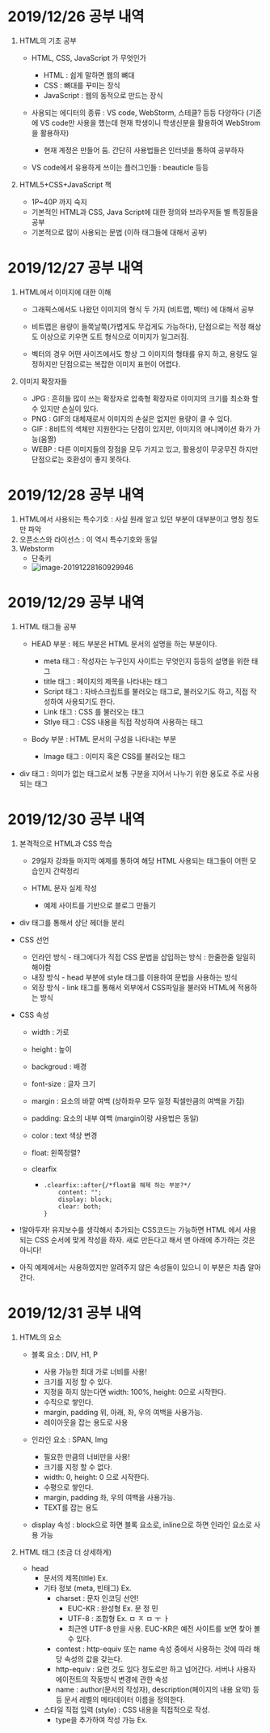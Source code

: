 # **2019/12/26 공부 내역**



1. HTML의 기초 공부

   - HTML, CSS, JavaScript 가 무엇인가

     - HTML : 쉽게 말하면 웹의 뼈대
     - CSS : 뼈대를 꾸미는 장식
     - JavaScript : 웹의 동적으로 만드는 장식

   - 사용되는 에디터의 종류 : VS code, WebStorm, 스테클? 등등 다양하다 (기존에 VS code만 사용을 했는데 현재 학생이니 학생신분을 활용하여 WebStrom을 활용하자)

     - 현재 계정은 만들어 둠. 간단히 사용법들은 인터넷을 통하여 공부하자

   - VS code에서 유용하게 쓰이는 플러그인들 : beauticle 등등

     

2. HTML5+CSS+JavaScript 책

   - 1P~40P 까지 숙지
   - 기본적인 HTML과 CSS, Java Script에 대한 정의와 브라우저들 별 특징들을 공부
   - 기본적으로 많이 사용되는 문법 (이하 태그들에 대해서 공부)



# **2019/12/27 공부 내역**



1. HTML에서 이미지에 대한 이해

   - 그래픽스에서도 나왔던 이미지의 형식 두 가지 (비트맵, 벡터) 에 대해서 공부

   - 비트맵은 용량이 들쭉날쭉(가볍게도 무겁게도 가능하다), 단점으로는 적정 해상도 이상으로 키우면 도트 형식으로 이미지가 일그러짐.

   - 벡터의 경우 어떤 사이즈에서도 항상 그 이미지의 형태를 유지 하고, 용량도 일정하지만 단점으로는 복잡한 이미지 표현이 어렵다.

     

2. 이미지 확장자들
   - JPG : 흔히들 많이 쓰는 확장자로 압축형 확장자로 이미지의 크기를 최소화 할 수 있지만 손실이 있다.
   - PNG : GIF의 대체재로서 이미지의 손실은 없지만 용량이 클 수 있다.
   - GIF : 8비트의 색체만 지원한다는 단점이 있지만, 이미지의 애니메이션 화가 가능(움짤)
   - WEBP : 다른 이미지들의 장점을 모두 가지고 있고, 활용성이 무궁무진 하지만 단점으로는 호환성이 좋지 못하다.



# **2019/12/28 공부 내역**



1. HTML에서 사용되는 특수기호 : 사실 원래 알고 있던 부분이 대부분이고 명칭 정도만 파악
2. 오픈소스와 라이선스 : 이 역시 특수기호와 동일
3. Webstorm
   - 단축키
   - ![image-20191228160929946](C:\Users\Moon\AppData\Roaming\Typora\typora-user-images\image-20191228160929946.png)



# **2019/12/29 공부 내역**

1. HTML 태그들 공부

   - HEAD 부분 : 헤드 부분은  HTML 문서의 설명을 하는 부분이다.
     - meta 태그 : 작성자는 누구인지 사이트는 무엇인지 등등의 설명을 위한 태그
     - title 태그 : 페이지의 제목을 나타내는 태그
     - Script 태그 : 자바스크립트를 불러오는 태그로, 불러오기도 하고, 직접 작성하여 사용되기도 한다.
     - Link 태그 : CSS 를 불러오는 태그
     - Stlye 태그 : CSS 내용을 직접 작성하여 사용하는 태그

   - Body 부분 : HTML 문서의 구성을 나타내는 부분

     - Image 태그 : 이미지 혹은 CSS를 불러오는 태그
- div 태그 : 의미가 없는 태그로서 보통 구분을 지어서 나누기 위한 용도로 주로 사용되는 태그



# **2019/12/30 공부 내역**

1. 본격적으로 HTML과 CSS 학습

   - 29일자 강좌들 마지막 예제를 통하여 해당 HTML 사용되는 태그들이 어떤 모습인지 간략정리
   
   - HTML 문자 실제 작성
     - 예제 사이트를 기반으로 블로그 만들기
  - div 태그를 통해서 상단 헤더들 분리
   
   - CSS 선언
     - 인라인 방식 - 태그에다가 직접 CSS 문법을 삽입하는 방식 : 한줄한줄 일일히 해야함
     - 내장 방식 - head 부분에 style 태그를 이용하여 문법을 사용하는 방식
     - 외장 방식 - link 태그를 통해서 외부에서 CSS파일을 불러와 HTML에 적용하는 방식
   
   - CSS 속성
   
     - width : 가로 
     
     - height : 높이
     
     - backgroud : 배경
     
     - font-size : 글자 크기
     
     - margin : 요소의 바깥 여백 (상하좌우 모두 일정 픽셀만큼의 여백을 가짐)
     
     - padding: 요소의 내부 여백 (margin이랑 사용법은 동일)
     
     - color : text 색상 변경
     
     - float: 왼쪽정렬?
     
     - clearfix
     
       - ```
         .clearfix::after{/*float을 해제 하는 부분?*/
             content: "";
             display: block;
             clear: both;
         }
         ```
     
       
   
   - !알아두자! 유지보수를 생각해서 추가되는 CSS코드는 가능하면 HTML 에서 사용되는 CSS  순서에 맞게 작성을 하자. 새로 만든다고 해서 맨 아래에 추가하는 것은 아니다!
   
   - 아직 예제에서는 사용하였지만 알려주지 않은 속성들이 있으니 이 부분은 차츰 알아간다.



# **2019/12/31 공부 내역**

1. HTML의 요소

   - 블록 요소 : DIV, H1, P
     - 사용 가능한 최대 가로 너비를 사용!
     - 크기를 지정 할 수 있다.
     - 지정을 하지 않는다면 width: 100%, height: 0으로 시작한다.
     - 수직으로 쌓인다.
     - margin, padding 위, 아래, 좌, 우의 여백을 사용가능.
     - 레이아웃을 잡는 용도로 사용
   - 인라인 요소 : SPAN, Img
     - 필요한 만큼의 너비만을 사용!
     - 크기를 지정 할 수 없다.
     - width: 0, height: 0 으로 시작한다.
     - 수평으로 쌓인다.
     - margin, padding 좌, 우의 여백을 사용가능.
     - TEXT를 잡는 용도

   - display 속성 : block으로 하면 블록 요소로, inline으로 하면 인라인 요소로 사용 가능

2. HTML 태그 (조금 더 상세하게)

   - head
     - 문서의 제목(title) 	Ex. <title> 제목 </title>
     - 기타 정보 (meta, 빈태그)     Ex. <meta charset="UTF-8">
       - charset : 문자 인코딩 선언!
         - EUC-KR : 완성형 	Ex. 문 정 민
         - UTF-8 : 조합형        Ex. ㅁ ㅈ ㅁ ㅜ ㅏ
         - 최근엔 UTF-8 만을 사용. EUC-KR은 예전 사이트를 보면 찾아 볼 수 있다.
       - contest : http-equiv 또는 name 속성 중에서 사용하는 것에 따라 해당 속성의 값을 갖는다.
       - http-equiv : 요런 것도 있다 정도로만 하고 넘어간다. 서버나 사용자 에이전트의 작동방식 변경에 관한 속성
       - name : author(문서의 작성자), description(페이지의 내용 요약)  등등 문서 레벨의 메타데이터 이름을 정의한다.
     - 스타일 직접 입력 (style) : CSS 내용을 직접적으로 작성.
       - type을 추가하여 작성 가능 Ex. <style type="text/css"> 물론 HTML5에서는 생략됨.
       - body에서도 동작이 되긴한다. 딱히 문제는 없다! 다만 HTML에서 동작하는 효율이 좋지는 못하다.
     - 스타일 외부에서 가져와서 연결 (link, 빈태그) : 보통 CSS에서 스타일 불러오기    Ex. <link rel="stylesheet" href="./main.css">
       - crossorigin(HTML5에서 추가 된 속성) : 현재로선 몰라도 됨.
       - href : 링크된 리소스 URL을 나타내는 속성 (쉽게 생각하면 CSS의 경로)
       - hreflang : 링크된 리소스의 언어로 href 속성이 존재할때만 사용. (보통 생략)
       - rel : 링크된 문서와 현재 문서의 관계, 보통 stylesheet나 icon 을 주로 사용
       - MIME type
         - text/plain
         - text/html
         - image/jpeg
         - image/png
         - audio/mpeg 등등
       - BASE   Ex. <base href="./css/">
         - 상대 경로로 사용 할 수 있는 것을 기준으로 만드는 것.
         - Base태그는 HTML 문서에서 하나만 작성 가능
         - Base 태그는 모든 태그의 경로에서 사용이 되기때문에 잘 사용해야 한다





# **2020/01/01 공부 내역**



1. Body 태그 상세하게

   - header 태그 : 헤드부분을 나타내는 태그 <전역 속성만 포함한다> (header 안에는 다른 header나 footer가 들어갈 수 없다.)
   - footer  태그 : 작성자 구획, 저작권,데이터, 관련문서의 링크에 대한 정보를 말한다 (이를 테면 홈페이지의 맨아래 전화번호나 정보가 적힌 바를 말한다. footer 안에는 다른 header나 footer가 들어갈 수 없다.)
   - ul 및 li 태그: 리스트를 만드는 태그
   - h1~h6 태그 : 6단계의 문서 제목을 구현하는 태그 (전역속성 만 사용)
     - 제목 폰트의 크기를 줄이기 위해 낮은 단계를 사용하는 것이 아닌 CSS에서 font-size 속성을 사용하여 줄인다.
     - 제목은 항상 순서대로 h1, h2 ```` 순차적으로 사용을 해야 한다.
     - h1은 페이지 별로 한번만 사용!
   - Main 태그 (블럭) : 문서나 앱 <body>의 주요 컨텐츠를 나타낸다.
     - 문서에 하나 태그만 존재해야 한다.
     - ie에서 지원을 안함.
   - article 태그 (블럭) : 독립적으로 구분되거나 재사용되는 영역 (이를테면 기사나 신문 블로그 글)
     - 일반적으로 h1~h6중 하나를 포함하여 식별
     - time의 datetime속성으로 작성됨 
   - section 태그 (블럭) : 문서의 일반적인 영역
     - h1~h6 중 하나를 포함하여 식별
     - section 안에 article 이 있을 수 있고, 반대 또한 가능하다.
   - aside 태그 (블럭) : 문서의 별도 콘텐츠 (섹션 태그 옆에 떨어져 있는 사이드 영역에 사용되는 태그)
     
- ![image-20200101183138982](C:\Users\Moon\AppData\Roaming\Typora\typora-user-images\image-20200101183138982.png)
  
- nav 태그(블럭) : 네비게이션바, 다른 페이지 링크를 제공하는 영역
  
     - <nav>
           <a herf="/html/"></a>
    </nav>
    
  - 위의 요소는 HTML 에디터로 참조(더블 클릭)
  
- address 태그
  
     - body, article, footer 등등에 연락처 정보를 제공하기 위한 태그
  - ![image-20200101184643731](C:\Users\Moon\AppData\Roaming\Typora\typora-user-images\image-20200101184643731.png)
  
- div 태그 : 의미가 없는 태그로 콘텐츠 영역 설정
  
- ol,ul,li 태그 : li는 각 정렬된 항목이고, ol은 정렬된 목록, ul은 정렬되지 않은 목록
  
     - li는 ol이나 ul 안에서만 사용가능 또한 li를 무조건 포함이 되어야 한다.
     - ol의 속성
       - reversed :항목 역순 (ie에선 지원X) Ex. <ol reversed>
       - start : 숫자 시작값 Ex. <ol start="4">
       - type : 항복에 매겨는 번호의 유형 Ex. <ol type="A">
     -  li의 속성
    - value 항목의 순서 설정 절대값으로 다시 지정됨 Ex. <li value="2">
   
- dl, dt, dd 태그
  
     - dt(용어) dd(정의) dl(왼쪽 두개의 전체 집합) 설정
     - ![image-20200101193629475](C:\Users\Moon\AppData\Roaming\Typora\typora-user-images\image-20200101193629475.png)
  - dl 안에는 무조건 dt와 dd만 들어가야 한다.
  
- p 태그 : 하나의 문단을 설정.
  
  - 일반적으로 정보통신 보조기기에서 다음 문단으로 넘아가는 기능을 단축키를 제공함.
  
- hr 태그 (빈태그) : 문단의 분리를 위해 설정, 수평선을 만듬. Ex. <hr />
  
  - CSS 를 통해서 이 수평선을 꾸밀 수 있음.
  
- br 태그 : 줄 바꿈
  
- pre 태그 : 서식이 미리 지정된 텍스트를 설정 즉, html에서 쓴 그대로 나옴
  
  - 기본적으로 고딕, Monospace 글꼴로 설정이 됨.
  
- blockquote 태그 : 인용문을 만들때 설정
  
  - cite 속성 : 인용된 정보의 URL
  





# **2020/01/02 공부 내역**



1. CSS 상세

   - 문법 : 선택자 { 속성 : 속성값; 속성 : 속성값;}

   - 주석 다는 법 : /* */

   - @import : CSS에서 다른 외부의 CSS 를 불러오는 방법 Ex. @import url("./test.css");

   - 선택자

     - 기본선택자

       - 전체 선택자 = *
       - 태그 선택자 = E = 태그 이름으로 검색
       - 클래스 선택자 = .E = 클래스 속성 값으로 검색
       - 아이디 선택자 = #E = ID 속성 값으로 검색

     - 복합 선택자

       - 일치 선택자 = EF = E와 F를 동시에 만족하는 요소 선택 (Ex. span.orange(블라블라))
       - 자식 선택자 = E > F = E의 자식 요소인 F를 선택 (Ex. ul  > .orange {블라블라} )
       - 후손(하위) 선택자 = E F = E의 하위 요소 F를 선택 (Ex. div .orange{블라블라})
       - 인접 형제 선택자 = E + F = E의 다음 형제 요소 F 하나만 선택 (Ex. .orange + li{블라블라})
       - 일반 형제 선택자 = E - F = E의 다음 형제 요소 F를 모두 선택 (Ex. .orange - li{블라블라})

     - 가상 클래스 선택자 (앞에 :이 한 개 붙음, 두 개는 가상 요소이니 구분하자!)

       - Hover = E:hover = E에 마우스 포인터가 올라가 있는 동안에만 E 선택 (Ex. a:hover{블라블라})
       - Active = E:active = E를 마우스로 클릭하는 동안에만 E 선택 (Ex. a:active{블라블라})
       - Focus = E:focus = E가 포커스 된 동안에만 E 선택 <대화형 콘텐츠에서 사용가능 : input, img, tabindex> (Ex. input:focus{블라블라})
       - First Child = E:first-child = E가 형제 요소 중 첫번째 요소라면 선택
       - ![image-20200102184039198](C:\Users\Moon\AppData\Roaming\Typora\typora-user-images\image-20200102184039198.png)
       - Last Child = E:last-child = E가 형제 요소 중 마지막 요소라면 선택
       - Nth Child = E:nth-child(n) = E의 형제 요소 중 n 번째 요소를 선택 (n을 쓰면 0부터, 다른 숫자를 넣으면 그 수만)
       - child 시리즈 사용시 주의사항 : 코드의 오른쪽에서 왼쪽으로 해석하자!
       - Nth of Type = E:nth-of-type(n) = E의 타입(태그이름)과 동일한 타입인 형제 요수 중 E가 n번째 라면 선택
       - 부정 선택자 = E:not(S) = S가 아닌 E 선택 (Ex. .fruits li:not(.stroawberry){블라블라})

     - 가상 요소 선택자 (:: 두개가 붙는다.)

       - Before = E::before = E 요소 내부의 앞에, 내용을 삽입
       - ![image-20200102190605160](C:\Users\Moon\AppData\Roaming\Typora\typora-user-images\image-20200102190605160.png)
       - After = E::after = E 요소 내부의 뒤에 내용 삽입
       - ![image-20200102190945341](C:\Users\Moon\AppData\Roaming\Typora\typora-user-images\image-20200102190945341.png)

     - 속성 선택자

       - attr = [attr] = 속성 attr을 포함하는 요소 선택

       - ![image-20200102191453632](C:\Users\Moon\AppData\Roaming\Typora\typora-user-images\image-20200102191453632.png)

       - (attr=value)  = [attr=value] = 속성 attr을 포함하여 속성 값이 value인 요소 선택

       - ![image-20200102191652473](C:\Users\Moon\AppData\Roaming\Typora\typora-user-images\image-20200102191652473.png)

       - (attr^=value) = [attr^=value] = 속성 attr을 포함하여 속성 값이 value로 시작하는 요소 선택

       - ![image-20200102191921695](C:\Users\Moon\AppData\Roaming\Typora\typora-user-images\image-20200102191921695.png)

       - (attr$=value) = [attr$=value] = 속성 attr을 포함하여 속성 값이 value로 끝나는 요소 선택

         

   - 상속
     
     - ![image-20200102192219895](C:\Users\Moon\AppData\Roaming\Typora\typora-user-images\image-20200102192219895.png)
   - 우선 순위
     - ![image-20200102192420066](C:\Users\Moon\AppData\Roaming\Typora\typora-user-images\image-20200102192420066.png)
     - !important : 모든 선언을 무시하고 가장 우선! 점수로 치면 무한대
       - Ex. div {color : red !important;}
     - 인라인 선언방식(HTML style속성 사용) : 매우 높은 우선 순위,점수로 치면 1000점
     - ID 선택자 : 높은 순위, 점수로 치면 100점
     - 클래스 선택자 : 중간, 순위 점수로 치면 10점
     - 태그 선택자 : 낮은, 순위 점수로 치면 1점
     - 전체 선택자 : 꼴등, 0점
     - 상속 : 우선시 되지 않음!





# **2020/01/03 공부 내역**



1. CSS 에서 사용되는 단위
   - px (픽셀) : 기본적으로 가장 많이 사용되는 단위 , 기본적으로 부모의 가로사이즈에 영향을 받음.
   - % : 기본적으로 부모의 가로사이즈에 영향을 받음.
   - em : 자기 자신의 폰트 크기에 영향을 받음 (계산법 : em x font-size = 크기, Ex. 30em x 10px = 300px), 폰트에다가 사용시 기본 폰트 크기에 배수.
   - rem : HTML에 지정한 폰트사이즈에 영향을 받음.
   - vw :  뷰포트의 가로 사이즈 (viewport width), 기본적으로 100분율로 계산됨 (50vw = 50%)
   - vh :  뷰포트의 세로 사이즈 즉, 높이 (viewport height), 기본적으로 100분율로 계산됨 (50vh = 50%)
   - vmin : 뷰포트의 최소 너비 (사용법은 위와 동일)
   - vmax : 뷰포트의 최대 너비 (사용법은 위와 동일)



# **2020/01/04 공부 내역**



1. CSS 속성

   - width : 가로의 너비 조정

     - auto : 브라우저가 너비를 계산 px, em, cm 등 단위로 지정

   - height : 세로의 너비 조정

     - width 와 동일하게 사용됨.

   - width와 height의 경우 블록 요소이냐 인라인 요소이냐에 따라서 다른데, div와 같이 블록 요소는 auto 값이 width는 100%, height는 0으로 되어있고, span과 같이 인라인의 경우 width와 height 모두 0으로 시작을 한다. 

   - max-width : 요소의 최대 가로너비 지정

   - min-width : 요소의 최대 가로 너비 지정

   - max-height, min-height : 요소의 최대 및 최소 세로 너비 지정

   - margin : 요소의 외부의 즉, 바깥 여백을 지정하는 것

     - %를 사용할 경우 부모 요소의 %만큼 사용된다.
     - ![image-20200104180849516](C:\Users\Moon\AppData\Roaming\Typora\typora-user-images\image-20200104180849516.png)
     - margin-top,bottom,left,right : 이와 같이 각 방향 별로 개별 지정이 가능.
     - 마진 중복 : 마진의 특정 값들이 중복이 되어 합쳐지는 현상
       - ![image-20200104181317940](C:\Users\Moon\AppData\Roaming\Typora\typora-user-images\image-20200104181317940.png)
       - 버그는 아니기에 이를 우회하거나 활용을 할 수 있다.
       - 계산법
       - ![image-20200104194206094](C:\Users\Moon\AppData\Roaming\Typora\typora-user-images\image-20200104194206094.png)

   - padding

     - 요소의 내부 여백을 지정!

     - 사용하는 건 margin이랑 동일!

     - 추가된 padding의 값만큼 요소가 커지는 현상이 있다.

     - 수동으로 맞춰서 크기 조절을 해서 하는 방법도 있고, **box-sizing : border-box; 를 사용하면 자동으로 계산을 하여 조절 해줌.**

       ​	

   - border

     - 요소의 테투리 선을 지정!
     - border-width : 선의 두께, 기본값은 medium. 속성 : medium, thin, thick
     - border-style : 선의 종류, 기본값은 none. 속성 : none, hidden(숨김), solid(실선), dotted(점선), dashed(파선), double(두 줄선), groove(홈이 파여있는 모양선), ridge(솟은 모양), inset(요소 전체가 들어간 모양), outset(요소 전체가 나온 모양)
     - border-color : 선의 색상, 기본값은 black. 속성 : transparent (투명한 선) 및 색상
     - ![image-20200104195418588](C:\Users\Moon\AppData\Roaming\Typora\typora-user-images\image-20200104195418588.png)
     - ![image-20200104195607933](C:\Users\Moon\AppData\Roaming\Typora\typora-user-images\image-20200104195607933.png)
     - ![image-20200104195917103](C:\Users\Moon\AppData\Roaming\Typora\typora-user-images\image-20200104195917103.png)

   - box-sizing

     - content-box : 너비만으로 요소의 크기를 계산
     - border-box : 너비 + padding + border 를 포함한 요소의 크기를 계산

   - display

     - 요소의 박스 타입을 설정!
     - block : 블럭 요소
     - inline : 인라인 요소
     - inline-block : 인라인-블럭 요소
     - 기타 : table, table-cell, flex, none 등등

   - overflow

     - 요소의 크기 이상으로 내용이 넘쳤을 때 내용의 보여짐을 제어
     - visible : 넘친 부분을 자르지 않고그대로 보여줌
     - hidden : 넘친 부분을 잘라내고, 보이지 않도록 함.
     - scroll : 넘친부분을 잘라내고, 스크롤바를 이용하여 볼수 있도록
     - auto : 넘친 부분이 있을 경우에만 잘라내서 스크롤바를 사용!
     - opacity : 요소의 투명도를 지정 (0~1사이의 소수점 숫자)



# **2020/01/05 공부 내역**

1. 휴식!

 

# **2020/01/06 공부 내역**



1. CSS 문법
   - float : 요소를 좌우 방향을 띄움(수평정렬) , 속성
2. 영환이 과제만 존나함.

